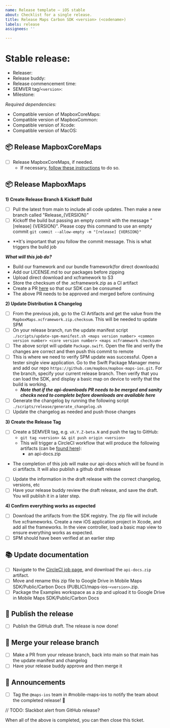 ```yaml
---
name: Release template — iOS stable
about: Checklist for a single release.
title: Release Maps Carbon SDK <version> (<codename>)
labels: release
assignees: ''

---
```


# Stable release: <version>

- Releaser:
- Release buddy:
- Release commencement time:
- SEMVER tag/`<version>`:
- Milestone:

_Required dependencies:_

- Compatible version of MapboxCoreMaps:
- Compatible version of MapboxCommon:
- Compatible version of Xcode:
- Compatible version of MacOS:

## 📦 Release MapboxCoreMaps

- [ ] Release MapboxCoreMaps, if needed.
    * If necessary, [follow these instructions](https://github.com/mapbox/mapbox-gl-native-ios-internal#how-to-build-mapboxcoremaps-used-in-carbon-releases) to do so. 

## 📦 Release MapboxMaps

**1) Create Release Branch & Kickoff Build**

- [ ] Pull the latest from main to include all code updates. Then make a new branch called "Release_{VERSION}"
- [ ] Kickoff the build but passing an empty commit with the message "[release] {VERSION}". Please copy this command to use an empty commit `git commit --allow-empty -m "[release] {VERSION}"`
- **It's important that you follow the commit message. This is what triggers the build job

***What will this job do?***

- Build our framework and our bundle framework(for direct downloads)
- Add our LICENSE.md to our packages before zipping
- Upload direct download and xcframework to S3
- Store the checksum of the .xcframework.zip as a CI artifact
- Create a PR [here](https://github.com/mapbox/api-downloads/pulls) so that our SDK can be consumed
- The above PR needs to be approved and merged before continuing

**2) Update Distribution & Changelog**

- [ ] From the previous job, go to the CI Artifacts and get the value from the `MapboxMaps.xcframework.zip.checksum`. This will be needed to update SPM
- [ ] On your release branch, run the update manifest script `./scripts/update-spm-manifest.sh <maps version number> <common version number> <core version number> <maps xcframework checksum>`
- [ ] The above script will update `Package.swift`. Open the file and verify the changes are correct and then push this commit to remote
- [ ] This is where we need to verify SPM update was successful. Open a tester single view application. Go to the Swift Package Manager menu and add our repo `https://github.com/mapbox/mapbox-maps-ios.git`. For the branch, specify your current release branch. Then verify that you can load the SDK, and display a basic map on device to verify that the build is working.
    - ***Note that if the api-downloads PR needs to be merged and sanity checks need to complete before downloads are available here***
- [ ] Generate the changelog by running the following script `./scripts/release/generate_changelog.sh`
- [ ] Update the changelog as needed and push those changes

**3) Create the Release Tag**

- [ ] Create a SEMVER tag, e.g. `vX.Y.Z-beta.N` and push the tag to GitHub: 
    - `git tag <version> && git push origin <version>`
    - This will trigger a CircleCI workflow that will produce the following artifacts (can be [found here](https://app.circleci.com/pipelines/github/mapbox/mapbox-maps-ios)):
        - an api-docs.zip
- The completion of this job will make our api-docs which will be found in ci artifacts. It will also publish a github draft release
- [ ] Update the information in the draft release with the correct changelog, versions, etc
- [ ] Have your release buddy review the draft release, and save the draft. You will publish it in a later step.

**4) Confirm everything works as expected**

- [ ] Download the artifacts from the SDK registry. The zip file will include five xcframeworks. Create a new iOS application project in Xcode, and add all the frameworks. In the view controller, load a basic map view to ensure everything works as expected.
- [ ] SPM should have been verified at an earlier step

## 📚 Update documentation

- [ ] Navigate to the [CircleCI job page](https://app.circleci.com/pipelines/github/mapbox/mapbox-maps-ios), and download the `api-docs.zip` artifact.
- [ ] Move and rename this zip file to Google Drive in Mobile Maps SDK/Public/Carbon Docs (PUBLIC)/maps-ios-`<version>`.zip.
- [ ] Package the Examples workspace as a zip and upload it to Google Drive in Mobile Maps SDK/Public/Carbon Docs

## 🚢 Publish the release

- [ ] Publish the GitHub draft. The release is now done!

## 🚢 Merge your release branch

- [ ] Make a PR from your release branch, back into main so that main has the update manifest and changelog
- [ ] Have your release buddy approve and then merge it

## 📣 Announcements

- [ ] Tag the `@maps-ios` team in #mobile-maps-ios to notify the team about the completed release! 🎉

// TODO: Slackbot alert from GitHub release?

When all of the above is completed, you can then close this ticket.
